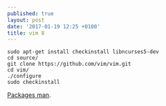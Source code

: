 ```yaml
---
published: true
layout: post
date: '2017-01-19 12:25 +0100'
title: vim 8
---
```

    sudo apt-get install checkinstall libncurses5-dev
    cd source/
    git clone https://github.com/vim/vim.git
    cd vim/
    ./configure
    sudo checkinstall
    
[Packages man](http://vimhelp.appspot.com/repeat.txt.html#packages).